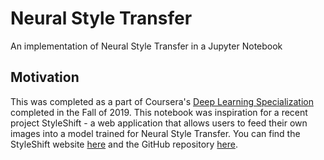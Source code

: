 # Neural Style Transfer
An implementation of Neural Style Transfer in a Jupyter Notebook

## Motivation
This was completed as a part of Coursera's [Deep Learning Specialization](https://www.coursera.org/specializations/deep-learning) completed in the Fall of 2019. This notebook was inspiration for a recent project StyleShift - a web application that allows users to feed their own images into a model trained for Neural Style Transfer. You can find the StyleShift website [here](http://styleshift.vercel.app) and the GitHub repository [here](https://github.com/fowad-sohail/styleshift).
